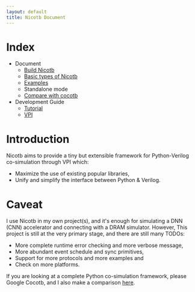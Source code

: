 ```yaml
---
layout: default
title: Nicotb Document
---
```

# Index
* Document
	* [Build Nicotb](build.html)
	* [Basic types of Nicotb](signal.html)
	* [Examples](examples.html)
	* Standalone mode
	* [Compare with cocotb](compare.html)
* Development Guide
	* [Tutorial](concurrent.html)
	* [VPI](vpi.html)

# Introduction

Nicotb aims to provide a tiny but extensible framework
for Python-Verilog co-simulation through VPI which:

* Maximize the use of existing popular libraries,
* Unify and simplify the interface between Python & Verilog.

# Caveat

I use Nicotb in my own project(s),
and it's enough for simulating a DNN (CNN) accelerator and connecting with a DRAM simulator.
However, This project is still at the very primary stage,
and there are still many TODOs:

* More complete runtime error checking and more verbose message,
* More abundant event schedule and sync primitives,
* Support for more protocols and more examples and
* Check on more platforms.

If you are looking at a complete Python co-simulation framework,
please Google Cocotb, and I also make a comparison [here](compare.html).
